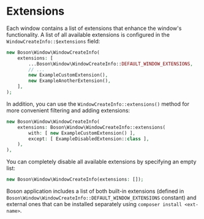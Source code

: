 # Extensions

Each window contains a list of extensions that enhance the window's 
functionality. A list of all available extensions is configured in the
`WindowCreateInfo::$extensions` field:

```php
new Boson\Window\WindowCreateInfo(
    extensions: [
        ...Boson\Window\WindowCreateInfo::DEFAULT_WINDOW_EXTENSIONS,
        // ...
        new ExampleCustomExtension(),
        new ExampleAnotherExtension(),
    ],
);
```

In addition, you can use the `WindowCreateInfo::extensions()` method for 
more convenient filtering and adding extensions:

```php
new Boson\Window\WindowCreateInfo(
    extensions: Boson\Window\WindowCreateInfo::extensions(
        with: [ new ExampleCustomExtension() ],
        except: [ ExampleDisabledExtension::class ],
    ),
),
```

You can completely disable all available extensions by specifying an empty list:

```php
new Boson\Window\WindowCreateInfo(extensions: []);
```

Boson application includes a list of both built-in extensions (defined in
`Boson\Window\WindowCreateInfo::DEFAULT_WINDOW_EXTENSIONS` constant) and
external ones that can be installed separately using `composer install <ext-name>`.
